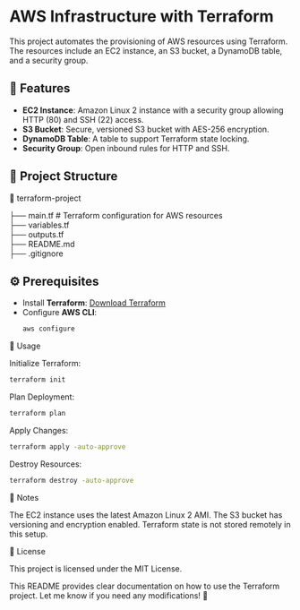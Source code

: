 # AWS Infrastructure with Terraform

This project automates the provisioning of AWS resources using Terraform. The resources include an EC2 instance, an S3 bucket, a DynamoDB table, and a security group.

## 🚀 Features
- **EC2 Instance**: Amazon Linux 2 instance with a security group allowing HTTP (80) and SSH (22) access.
- **S3 Bucket**: Secure, versioned S3 bucket with AES-256 encryption.
- **DynamoDB Table**: A table to support Terraform state locking.
- **Security Group**: Open inbound rules for HTTP and SSH.

## 📁 Project Structure

📂 terraform-project 

├── main.tf # Terraform configuration for AWS resources             
├── variables.tf             
├── outputs.tf               
├── README.md                         
├── .gitignore     


## ⚙️ Prerequisites
- Install **Terraform**: [Download Terraform](https://developer.hashicorp.com/terraform/downloads)
- Configure **AWS CLI**:  
  ```sh
  aws configure
  ```

🔧 Usage

Initialize Terraform:
```sh
terraform init
```
Plan Deployment:
```sh
terraform plan
 ```
Apply Changes:
```sh
terraform apply -auto-approve
 ```
Destroy Resources:
```sh
terraform destroy -auto-approve
 ```
📌 Notes

The EC2 instance uses the latest Amazon Linux 2 AMI.
The S3 bucket has versioning and encryption enabled.
Terraform state is not stored remotely in this setup.

📜 License

This project is licensed under the MIT License.

This README provides clear documentation on how to use the Terraform project. Let me know if you need any modifications! 🚀
